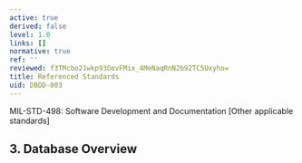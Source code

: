 ```yaml
---
active: true
derived: false
level: 1.0
links: []
normative: true
ref: ''
reviewed: f3TMcbo21wkp93OovFMix_4MeNaqRnN2b92TC5Uxyho=
title: Referenced Standards
uid: DBDD-003
---
```


MIL-STD-498: Software Development and Documentation
[Other applicable standards]

## 3. Database Overview